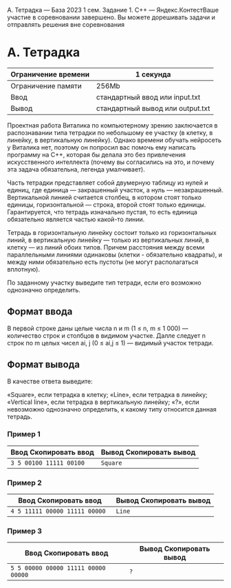  A. Тетрадка — База 2023 1 сем. Задание 1\. C\+\+ — Яндекс.КонтестВаше участие в соревновании завершено. Вы можете дорешивать задачи и отправлять решения вне соревнования



A. Тетрадка
===========




| Ограничение времени | 1 секунда |
| --- | --- |
| Ограничение памяти | 256Mb |
| Ввод | стандартный ввод или input.txt |
| Вывод | стандартный вывод или output.txt |





Проектная работа Виталика по компьютерному зрению заключается в распознавании типа тетрадки по небольшому ее участку (в клетку,
 в линейку, в вертикальную линейку). Однако времени обучать нейросеть у Виталика нет, поэтому он попросил вас помочь ему написать
 программу на C\+\+, которая бы делала это без привлечения искусственного интеллекта (почему вы согласились на это, и почему
 эта задача обязательна, легенда умалчивает).
 

Часть тетрадки представляет собой двумерную таблицу из нулей и единиц, где единица — закрашенный участок, а нуль — незакрашенный. Вертикальной линией считается столбец, в котором стоят только единицы, горизонтальной — строка, второй стоят только единицы. Гарантируется, что тетрадь изначально пустая, то есть единица обязательно является частью
 какой\-то линии.
 


Тетрадь в горизонтальную линейку состоит только из горизонтальных линий, в вертикальную линейку — только из вертикальных линий, в клетку — из линий обоих типов. Причем расстояния между всеми параллельными линиями одинаковы (клетки \- обязательно квадраты), и между
 ними обязательно есть пустоты (не могут располагаться вплотную).
 


По заданному участку выведите тип тетради, если его возможно однозначно определить.



Формат ввода
------------



В первой строке даны целые числа n и m (1 ≤ n, m ≤ 1 000\) — количество строк и столбцов в видимом участке. Далле следует n строк по m целых чисел ai, j (0 ≤ ai,j ≤ 1\) — видимый участок тетради.
 


Формат вывода
-------------



В качестве ответа выведите:

«Square», если тетрадка в клетку; «Line», если тетрадка в линейку; «Vertical line», если тетрадка в вертикальную линейку;
 «?», если невозможно однозначно определить, к какому типу относится данная тетрадь.
 



### Пример 1




| Ввод Скопировать ввод | Вывод Скопировать вывод |
| --- | --- |
| ``` 3 5 00100 11111 00100  ``` | ``` Square  ``` |


### Пример 2




| Ввод Скопировать ввод | Вывод Скопировать вывод |
| --- | --- |
| ``` 4 5 11111 00000 11111 00000  ``` | ``` Line  ``` |


### Пример 3




| Ввод Скопировать ввод | Вывод Скопировать вывод |
| --- | --- |
| ``` 5 5 00000 00000 11111 00000 00000  ``` | ``` ?  ``` |


